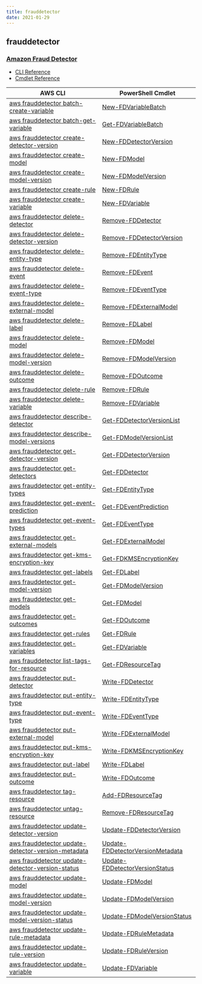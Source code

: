 ```yaml
---
title: frauddetector
date: 2021-01-29
---
```


## frauddetector

### [Amazon Fraud Detector](https://aws.amazon.com/fraud-detector/)

* [CLI Reference](https://docs.aws.amazon.com/cli/latest/reference/frauddetector/index.html)
* [Cmdlet Reference](https://docs.aws.amazon.com/powershell/latest/reference/items/FraudDetector_cmdlets.html)

|AWS CLI|PowerShell Cmdlet|
|----|----|
|[aws frauddetector batch-create-variable](https://docs.aws.amazon.com/cli/latest/reference/frauddetector/batch-create-variable.html)|[New-FDVariableBatch](https://docs.aws.amazon.com/powershell/latest/reference/items/New-FDVariableBatch.html)|
|[aws frauddetector batch-get-variable](https://docs.aws.amazon.com/cli/latest/reference/frauddetector/batch-get-variable.html)|[Get-FDVariableBatch](https://docs.aws.amazon.com/powershell/latest/reference/items/Get-FDVariableBatch.html)|
|[aws frauddetector create-detector-version](https://docs.aws.amazon.com/cli/latest/reference/frauddetector/create-detector-version.html)|[New-FDDetectorVersion](https://docs.aws.amazon.com/powershell/latest/reference/items/New-FDDetectorVersion.html)|
|[aws frauddetector create-model](https://docs.aws.amazon.com/cli/latest/reference/frauddetector/create-model.html)|[New-FDModel](https://docs.aws.amazon.com/powershell/latest/reference/items/New-FDModel.html)|
|[aws frauddetector create-model-version](https://docs.aws.amazon.com/cli/latest/reference/frauddetector/create-model-version.html)|[New-FDModelVersion](https://docs.aws.amazon.com/powershell/latest/reference/items/New-FDModelVersion.html)|
|[aws frauddetector create-rule](https://docs.aws.amazon.com/cli/latest/reference/frauddetector/create-rule.html)|[New-FDRule](https://docs.aws.amazon.com/powershell/latest/reference/items/New-FDRule.html)|
|[aws frauddetector create-variable](https://docs.aws.amazon.com/cli/latest/reference/frauddetector/create-variable.html)|[New-FDVariable](https://docs.aws.amazon.com/powershell/latest/reference/items/New-FDVariable.html)|
|[aws frauddetector delete-detector](https://docs.aws.amazon.com/cli/latest/reference/frauddetector/delete-detector.html)|[Remove-FDDetector](https://docs.aws.amazon.com/powershell/latest/reference/items/Remove-FDDetector.html)|
|[aws frauddetector delete-detector-version](https://docs.aws.amazon.com/cli/latest/reference/frauddetector/delete-detector-version.html)|[Remove-FDDetectorVersion](https://docs.aws.amazon.com/powershell/latest/reference/items/Remove-FDDetectorVersion.html)|
|[aws frauddetector delete-entity-type](https://docs.aws.amazon.com/cli/latest/reference/frauddetector/delete-entity-type.html)|[Remove-FDEntityType](https://docs.aws.amazon.com/powershell/latest/reference/items/Remove-FDEntityType.html)|
|[aws frauddetector delete-event](https://docs.aws.amazon.com/cli/latest/reference/frauddetector/delete-event.html)|[Remove-FDEvent](https://docs.aws.amazon.com/powershell/latest/reference/items/Remove-FDEvent.html)|
|[aws frauddetector delete-event-type](https://docs.aws.amazon.com/cli/latest/reference/frauddetector/delete-event-type.html)|[Remove-FDEventType](https://docs.aws.amazon.com/powershell/latest/reference/items/Remove-FDEventType.html)|
|[aws frauddetector delete-external-model](https://docs.aws.amazon.com/cli/latest/reference/frauddetector/delete-external-model.html)|[Remove-FDExternalModel](https://docs.aws.amazon.com/powershell/latest/reference/items/Remove-FDExternalModel.html)|
|[aws frauddetector delete-label](https://docs.aws.amazon.com/cli/latest/reference/frauddetector/delete-label.html)|[Remove-FDLabel](https://docs.aws.amazon.com/powershell/latest/reference/items/Remove-FDLabel.html)|
|[aws frauddetector delete-model](https://docs.aws.amazon.com/cli/latest/reference/frauddetector/delete-model.html)|[Remove-FDModel](https://docs.aws.amazon.com/powershell/latest/reference/items/Remove-FDModel.html)|
|[aws frauddetector delete-model-version](https://docs.aws.amazon.com/cli/latest/reference/frauddetector/delete-model-version.html)|[Remove-FDModelVersion](https://docs.aws.amazon.com/powershell/latest/reference/items/Remove-FDModelVersion.html)|
|[aws frauddetector delete-outcome](https://docs.aws.amazon.com/cli/latest/reference/frauddetector/delete-outcome.html)|[Remove-FDOutcome](https://docs.aws.amazon.com/powershell/latest/reference/items/Remove-FDOutcome.html)|
|[aws frauddetector delete-rule](https://docs.aws.amazon.com/cli/latest/reference/frauddetector/delete-rule.html)|[Remove-FDRule](https://docs.aws.amazon.com/powershell/latest/reference/items/Remove-FDRule.html)|
|[aws frauddetector delete-variable](https://docs.aws.amazon.com/cli/latest/reference/frauddetector/delete-variable.html)|[Remove-FDVariable](https://docs.aws.amazon.com/powershell/latest/reference/items/Remove-FDVariable.html)|
|[aws frauddetector describe-detector](https://docs.aws.amazon.com/cli/latest/reference/frauddetector/describe-detector.html)|[Get-FDDetectorVersionList](https://docs.aws.amazon.com/powershell/latest/reference/items/Get-FDDetectorVersionList.html)|
|[aws frauddetector describe-model-versions](https://docs.aws.amazon.com/cli/latest/reference/frauddetector/describe-model-versions.html)|[Get-FDModelVersionList](https://docs.aws.amazon.com/powershell/latest/reference/items/Get-FDModelVersionList.html)|
|[aws frauddetector get-detector-version](https://docs.aws.amazon.com/cli/latest/reference/frauddetector/get-detector-version.html)|[Get-FDDetectorVersion](https://docs.aws.amazon.com/powershell/latest/reference/items/Get-FDDetectorVersion.html)|
|[aws frauddetector get-detectors](https://docs.aws.amazon.com/cli/latest/reference/frauddetector/get-detectors.html)|[Get-FDDetector](https://docs.aws.amazon.com/powershell/latest/reference/items/Get-FDDetector.html)|
|[aws frauddetector get-entity-types](https://docs.aws.amazon.com/cli/latest/reference/frauddetector/get-entity-types.html)|[Get-FDEntityType](https://docs.aws.amazon.com/powershell/latest/reference/items/Get-FDEntityType.html)|
|[aws frauddetector get-event-prediction](https://docs.aws.amazon.com/cli/latest/reference/frauddetector/get-event-prediction.html)|[Get-FDEventPrediction](https://docs.aws.amazon.com/powershell/latest/reference/items/Get-FDEventPrediction.html)|
|[aws frauddetector get-event-types](https://docs.aws.amazon.com/cli/latest/reference/frauddetector/get-event-types.html)|[Get-FDEventType](https://docs.aws.amazon.com/powershell/latest/reference/items/Get-FDEventType.html)|
|[aws frauddetector get-external-models](https://docs.aws.amazon.com/cli/latest/reference/frauddetector/get-external-models.html)|[Get-FDExternalModel](https://docs.aws.amazon.com/powershell/latest/reference/items/Get-FDExternalModel.html)|
|[aws frauddetector get-kms-encryption-key](https://docs.aws.amazon.com/cli/latest/reference/frauddetector/get-kms-encryption-key.html)|[Get-FDKMSEncryptionKey](https://docs.aws.amazon.com/powershell/latest/reference/items/Get-FDKMSEncryptionKey.html)|
|[aws frauddetector get-labels](https://docs.aws.amazon.com/cli/latest/reference/frauddetector/get-labels.html)|[Get-FDLabel](https://docs.aws.amazon.com/powershell/latest/reference/items/Get-FDLabel.html)|
|[aws frauddetector get-model-version](https://docs.aws.amazon.com/cli/latest/reference/frauddetector/get-model-version.html)|[Get-FDModelVersion](https://docs.aws.amazon.com/powershell/latest/reference/items/Get-FDModelVersion.html)|
|[aws frauddetector get-models](https://docs.aws.amazon.com/cli/latest/reference/frauddetector/get-models.html)|[Get-FDModel](https://docs.aws.amazon.com/powershell/latest/reference/items/Get-FDModel.html)|
|[aws frauddetector get-outcomes](https://docs.aws.amazon.com/cli/latest/reference/frauddetector/get-outcomes.html)|[Get-FDOutcome](https://docs.aws.amazon.com/powershell/latest/reference/items/Get-FDOutcome.html)|
|[aws frauddetector get-rules](https://docs.aws.amazon.com/cli/latest/reference/frauddetector/get-rules.html)|[Get-FDRule](https://docs.aws.amazon.com/powershell/latest/reference/items/Get-FDRule.html)|
|[aws frauddetector get-variables](https://docs.aws.amazon.com/cli/latest/reference/frauddetector/get-variables.html)|[Get-FDVariable](https://docs.aws.amazon.com/powershell/latest/reference/items/Get-FDVariable.html)|
|[aws frauddetector list-tags-for-resource](https://docs.aws.amazon.com/cli/latest/reference/frauddetector/list-tags-for-resource.html)|[Get-FDResourceTag](https://docs.aws.amazon.com/powershell/latest/reference/items/Get-FDResourceTag.html)|
|[aws frauddetector put-detector](https://docs.aws.amazon.com/cli/latest/reference/frauddetector/put-detector.html)|[Write-FDDetector](https://docs.aws.amazon.com/powershell/latest/reference/items/Write-FDDetector.html)|
|[aws frauddetector put-entity-type](https://docs.aws.amazon.com/cli/latest/reference/frauddetector/put-entity-type.html)|[Write-FDEntityType](https://docs.aws.amazon.com/powershell/latest/reference/items/Write-FDEntityType.html)|
|[aws frauddetector put-event-type](https://docs.aws.amazon.com/cli/latest/reference/frauddetector/put-event-type.html)|[Write-FDEventType](https://docs.aws.amazon.com/powershell/latest/reference/items/Write-FDEventType.html)|
|[aws frauddetector put-external-model](https://docs.aws.amazon.com/cli/latest/reference/frauddetector/put-external-model.html)|[Write-FDExternalModel](https://docs.aws.amazon.com/powershell/latest/reference/items/Write-FDExternalModel.html)|
|[aws frauddetector put-kms-encryption-key](https://docs.aws.amazon.com/cli/latest/reference/frauddetector/put-kms-encryption-key.html)|[Write-FDKMSEncryptionKey](https://docs.aws.amazon.com/powershell/latest/reference/items/Write-FDKMSEncryptionKey.html)|
|[aws frauddetector put-label](https://docs.aws.amazon.com/cli/latest/reference/frauddetector/put-label.html)|[Write-FDLabel](https://docs.aws.amazon.com/powershell/latest/reference/items/Write-FDLabel.html)|
|[aws frauddetector put-outcome](https://docs.aws.amazon.com/cli/latest/reference/frauddetector/put-outcome.html)|[Write-FDOutcome](https://docs.aws.amazon.com/powershell/latest/reference/items/Write-FDOutcome.html)|
|[aws frauddetector tag-resource](https://docs.aws.amazon.com/cli/latest/reference/frauddetector/tag-resource.html)|[Add-FDResourceTag](https://docs.aws.amazon.com/powershell/latest/reference/items/Add-FDResourceTag.html)|
|[aws frauddetector untag-resource](https://docs.aws.amazon.com/cli/latest/reference/frauddetector/untag-resource.html)|[Remove-FDResourceTag](https://docs.aws.amazon.com/powershell/latest/reference/items/Remove-FDResourceTag.html)|
|[aws frauddetector update-detector-version](https://docs.aws.amazon.com/cli/latest/reference/frauddetector/update-detector-version.html)|[Update-FDDetectorVersion](https://docs.aws.amazon.com/powershell/latest/reference/items/Update-FDDetectorVersion.html)|
|[aws frauddetector update-detector-version-metadata](https://docs.aws.amazon.com/cli/latest/reference/frauddetector/update-detector-version-metadata.html)|[Update-FDDetectorVersionMetadata](https://docs.aws.amazon.com/powershell/latest/reference/items/Update-FDDetectorVersionMetadata.html)|
|[aws frauddetector update-detector-version-status](https://docs.aws.amazon.com/cli/latest/reference/frauddetector/update-detector-version-status.html)|[Update-FDDetectorVersionStatus](https://docs.aws.amazon.com/powershell/latest/reference/items/Update-FDDetectorVersionStatus.html)|
|[aws frauddetector update-model](https://docs.aws.amazon.com/cli/latest/reference/frauddetector/update-model.html)|[Update-FDModel](https://docs.aws.amazon.com/powershell/latest/reference/items/Update-FDModel.html)|
|[aws frauddetector update-model-version](https://docs.aws.amazon.com/cli/latest/reference/frauddetector/update-model-version.html)|[Update-FDModelVersion](https://docs.aws.amazon.com/powershell/latest/reference/items/Update-FDModelVersion.html)|
|[aws frauddetector update-model-version-status](https://docs.aws.amazon.com/cli/latest/reference/frauddetector/update-model-version-status.html)|[Update-FDModelVersionStatus](https://docs.aws.amazon.com/powershell/latest/reference/items/Update-FDModelVersionStatus.html)|
|[aws frauddetector update-rule-metadata](https://docs.aws.amazon.com/cli/latest/reference/frauddetector/update-rule-metadata.html)|[Update-FDRuleMetadata](https://docs.aws.amazon.com/powershell/latest/reference/items/Update-FDRuleMetadata.html)|
|[aws frauddetector update-rule-version](https://docs.aws.amazon.com/cli/latest/reference/frauddetector/update-rule-version.html)|[Update-FDRuleVersion](https://docs.aws.amazon.com/powershell/latest/reference/items/Update-FDRuleVersion.html)|
|[aws frauddetector update-variable](https://docs.aws.amazon.com/cli/latest/reference/frauddetector/update-variable.html)|[Update-FDVariable](https://docs.aws.amazon.com/powershell/latest/reference/items/Update-FDVariable.html)|

